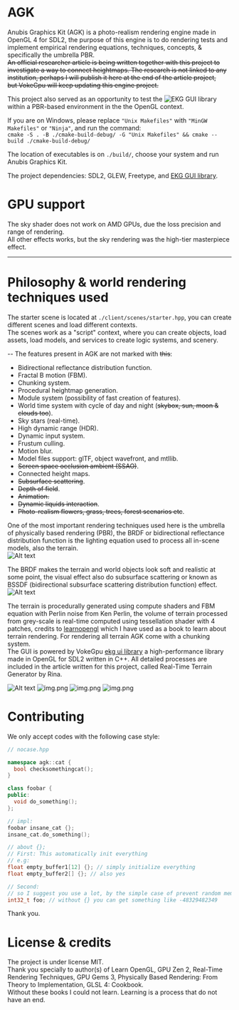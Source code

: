 # AGK

Anubis Graphics Kit (AGK) is a photo-realism rendering engine made in OpenGL 4 for SDL2, the purpose of this engine is to do rendering tests and implement empirical rendering equations, techniques, concepts, & specifically the umbrella PBR.  
~~An official researcher article is being written together with this project to investigate a way to connect heightmaps. The research is not linked to any institution, perhaps I will publish it here at the end of the article project,  
but VokeGpu will keep updating this engine project.~~

This project also served as an opportunity to test the ![EKG GUI library](https://github.com/vokegpu/ekg-ui-library) within a PBR-based environment in the the OpenGL context.

If you are on Windows, please replace `"Unix Makefiles"` with `"MinGW Makefiles"` or `"Ninja"`, and run the command:  
`cmake -S . -B ./cmake-build-debug/ -G "Unix Makefiles" && cmake --build ./cmake-build-debug/`

The location of executables is on `./build/`, choose your system and run Anubis Graphics Kit.

The project dependencies:
SDL2, GLEW, Freetype, and [EKG GUI library](https://github.com/vokegpu/ekg-ui-library).

# GPU support

The sky shader does not work on AMD GPUs, due the loss precision and range of rendering.  
All other effects works, but the sky rendering was the high-tier masterpiece effect.  

---

# Philosophy & world rendering techniques used

The starter scene is located at `./client/scenes/starter.hpp`, you can create different scenes and load different contexts.  
The scenes work as a "script" context, where you can create objects, load assets, load models, and services to create logic systems, and scenery.

-- The features present in AGK are not marked with ~~this~~:
* Bidirectional reflectance distribution function.
* Fractal B motion (FBM).
* Chunking system.
* Procedural heightmap generation.
* Module system (possibility of fast creation of features).
* World time system with cycle of day and night (~~skybox, sun, moon & clouds too~~).
* Sky stars (real-time).
* High dynamic range (HDR).
* Dynamic input system.
* Frustum culling.
* Motion blur.
* Model files support: glTF, object wavefront, and mtllib.
* ~~Screen space occlusion ambient (SSAO)~~.
* Connected height maps.
* ~~Subsurface scattering~~.
* ~~Depth of field~~.
* ~~Animation.~~
* ~~Dynamic liquids interaction~~.
* ~~Photo-realism flowers, grass, trees, forest scenarios etc~~.

One of the most important rendering techniques used here is the umbrella of physically based rendering (PBR), the BRDF or bidirectional reflectance distribution function is the lighting equation used to process all in-scene models, also the terrain.  
![Alt text](/splash/splash-brdf-3.png?raw=true)

The BRDF makes the terrain and world objects look soft and realistic at some point, the visual effect also do subsurface scattering or known as BSSDF (bidirectional subsurface scattering distribution function) effect.
![Alt text](/splash/splash-brdf-2.png?raw=true)

The terrain is procedurally generated using compute shaders and FBM equation with Perlin noise from Ken Perlin, the volume of terrain processed from grey-scale is real-time computed using tessellation shader with 4 patches, credits to [learnopengl](https://learnopengl.com) which I have used as a book to learn about terrain rendering.
For rendering all terrain AGK come with a chunking system.  
The GUI is powered by VokeGpu [ekg ui library](https://github.com/vokegpu/ekg-ui-library) a high-performance library made in OpenGL for SDL2 written in C++.
All detailed processes are included in the article written for this project, called Real-Time Terrain Generator by Rina.

![Alt text](/splash/terrain-hmap-connect-fixed-2.png)
![img.png](/splash/real-time-stars.png)
![img.png](/splash/terrain-2.png)
![img.png](/splash/terrain-3.png)

# Contributing

We only accept codes with the following case style:
```cpp
// nocase.hpp

namespace agk::cat {
  bool checksomethingcat();
}

class foobar {
public:
  void do_something();
};

// impl:
foobar insane_cat {};
insane_cat.do_something();

// about {};
// First: This automatically init everything
// e.g:
float empty_buffer1[12] {}; // simply initialize everything
float empty_buffer2[] {}; // also yes

// Second:
// so I suggest you use a lot, by the simple case of prevent random memory.
int32_t foo; // without {} you can get something like -48329482349
```
Thank you.

# License & credits
The project is under license MIT.  
Thank you specially to author(s) of Learn OpenGL, GPU Zen 2, Real-Time Rendering Techniques, GPU Gems 3, Physically Based Rendering: From Theory to Implementation, GLSL 4: Cookbook.  
Without these books I could not learn. Learning is a process that do not have an end.
